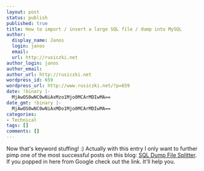 ```yaml
---
layout: post
status: publish
published: true
title: How to import / insert a large SQL file / dump into MySQL
author:
  display_name: Janos
  login: janos
  email: 
  url: http://rusiczki.net
author_login: janos
author_email: 
author_url: http://rusiczki.net
wordpress_id: 659
wordpress_url: http://www.rusiczki.net/?p=659
date: !binary |-
  MjAwOS0wNC0wNiAxMzo1Mjo0MCArMDIwMA==
date_gmt: !binary |-
  MjAwOS0wNC0wNiAxMDo1Mjo0MCArMDIwMA==
categories:
- Technical
tags: []
comments: []
---
```

<p>Now that's keyword stuffing! :) Actually with this entry I only want to further pimp one of the most successful posts on this blog: <a href="http://www.rusiczki.net/2007/01/24/sql-dump-file-splitter/">SQL Dump File Splitter</a>. If you popped in here from Google check out the link. It'll help you.</p>
